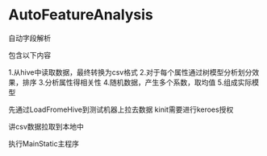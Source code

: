 # AutoFeatureAnalysis
自动字段解析


包含以下内容

1.从hive中读取数据，最终转换为csv格式
2.对于每个属性通过树模型分析划分效果，排序
3.分析属性得相关性
4.随机数据，产生多个系数，取均值
5.组成实际模型


先通过LoadFromeHive到测试机器上拉去数据
kinit需要进行keroes授权

讲csv数据拉取到本地中

执行MainStatic主程序